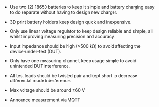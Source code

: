 - Use two (2) 18650 batteries to keep it simple and battery charging easy to do separate without having to design new charger.

- 3D print battery holders keep design quick and inexpensive.

- Only use linear voltage regulator to keep design reliable and simple, all whilst improving measuring precision and accuracy.

- Input impedance should be high (>500 kΩ) to avoid affecting the device-under-test (DUT).

- Only have one measuring channel, keep usage simple to avoid unintended DUT interference.

- All test leads should be twisted pair and kept short to decrease differential mode interference.

- Max voltage should be around ±60 V

- Announce measurement via MQTT
